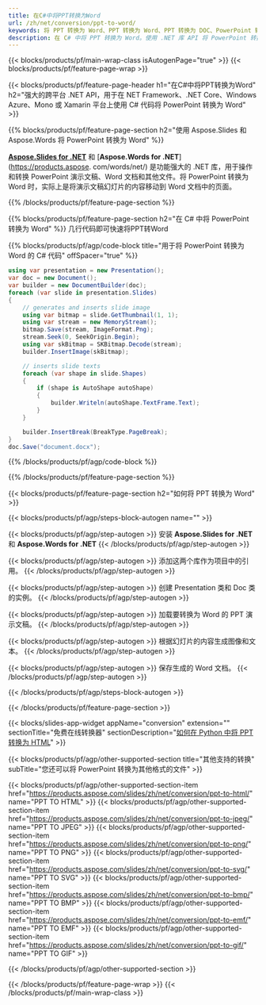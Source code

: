 ```yaml
---
title: 在C#中将PPT转换为Word
url: /zh/net/conversion/ppt-to-word/
keywords: 将 PPT 转换为 Word、PPT 转换为 Word、PPT 转换为 DOC、PowerPoint 转换为 Word、C# API、.NET 库
description: 在 C# 中将 PPT 转换为 Word。使用 .NET 库 API 将 PowerPoint 转换为 Word
---
```


{{< blocks/products/pf/main-wrap-class isAutogenPage="true" >}}
{{< blocks/products/pf/feature-page-wrap >}}

{{< blocks/products/pf/feature-page-header h1="在C#中将PPT转换为Word" h2="强大的跨平台 .NET API，用于在 NET Framework、.NET Core、Windows Azure、Mono 或 Xamarin 平台上使用 C# 代码将 PowerPoint 转换为 Word" >}}

{{% blocks/products/pf/feature-page-section h2="使用 Aspose.Slides 和 Aspose.Words 将 PowerPoint 转换为 Word" %}}

[**Aspose.Slides for .NET**](https://products.aspose.com/slides/zh/net/) 和 [**Aspose.Words for .NET**](https://products.aspose. com/words/net/) 是功能强大的 .NET 库，用于操作和转换 PowerPoint 演示文稿、Word 文档和其他文件。将 PowerPoint 转换为 Word 时，实际上是将演示文稿幻灯片的内容移动到 Word 文档中的页面。

{{% /blocks/products/pf/feature-page-section %}}




{{% blocks/products/pf/feature-page-section  h2="在 C# 中将 PowerPoint 转换为 Word" %}}
几行代码即可快速将PPT转Word

{{% blocks/products/pf/agp/code-block title="用于将 PowerPoint 转换为 Word 的 C# 代码" offSpacer="true" %}}
```cs
using var presentation = new Presentation();
var doc = new Document();
var builder = new DocumentBuilder(doc);
foreach (var slide in presentation.Slides)
{
    // generates and inserts slide image
    using var bitmap = slide.GetThumbnail(1, 1);
    using var stream = new MemoryStream();
    bitmap.Save(stream, ImageFormat.Png);
    stream.Seek(0, SeekOrigin.Begin);
    using var skBitmap = SKBitmap.Decode(stream);
    builder.InsertImage(skBitmap);

    // inserts slide texts
    foreach (var shape in slide.Shapes)
    {
        if (shape is AutoShape autoShape)
        {
            builder.Writeln(autoShape.TextFrame.Text);
        }
    }

    builder.InsertBreak(BreakType.PageBreak);
}
doc.Save("document.docx");
```
{{% /blocks/products/pf/agp/code-block %}}

{{% /blocks/products/pf/feature-page-section %}}




{{< blocks/products/pf/feature-page-section  h2="如何将 PPT 转换为 Word" >}}


{{< blocks/products/pf/agp/steps-block-autogen name="" >}}


{{< blocks/products/pf/agp/step-autogen >}}
安装 **Aspose.Slides for .NET** 和 **Aspose.Words for .NET** 
{{< /blocks/products/pf/agp/step-autogen >}}

{{< blocks/products/pf/agp/step-autogen >}}
添加这两个库作为项目中的引用。
{{< /blocks/products/pf/agp/step-autogen >}}

{{< blocks/products/pf/agp/step-autogen >}}
创建 Presentation 类和 Doc 类的实例。
{{< /blocks/products/pf/agp/step-autogen >}}

{{< blocks/products/pf/agp/step-autogen >}}
加载要转换为 Word 的 PPT 演示文稿。
{{< /blocks/products/pf/agp/step-autogen >}}

{{< blocks/products/pf/agp/step-autogen >}}
根据幻灯片的内容生成图像和文本。
{{< /blocks/products/pf/agp/step-autogen >}}

{{< blocks/products/pf/agp/step-autogen >}}
保存生成的 Word 文档。
{{< /blocks/products/pf/agp/step-autogen >}}


{{< /blocks/products/pf/agp/steps-block-autogen >}}


{{< /blocks/products/pf/feature-page-section >}}




{{< blocks/slides-app-widget  appName="conversion" extension="" sectionTitle="免费在线转换器" sectionDescription="[如何在 Python 中将 PPT 转换为 HTML](https://products.aspose.com/slides/zh/en/python-net/conversion/ppt-to-html/)" >}}

{{< blocks/products/pf/agp/other-supported-section title="其他支持的转换" subTitle="您还可以将 PowerPoint 转换为其他格式的文件" >}}


{{< blocks/products/pf/agp/other-supported-section-item href="https://products.aspose.com/slides/zh/net/conversion/ppt-to-html/" name="PPT TO HTML" >}}
{{< blocks/products/pf/agp/other-supported-section-item href="https://products.aspose.com/slides/zh/net/conversion/ppt-to-jpeg/" name="PPT TO JPEG" >}}
{{< blocks/products/pf/agp/other-supported-section-item href="https://products.aspose.com/slides/zh/net/conversion/ppt-to-png/" name="PPT TO PNG" >}}
{{< blocks/products/pf/agp/other-supported-section-item href="https://products.aspose.com/slides/zh/net/conversion/ppt-to-svg/" name="PPT TO SVG" >}}
{{< blocks/products/pf/agp/other-supported-section-item href="https://products.aspose.com/slides/zh/net/conversion/ppt-to-bmp/" name="PPT TO BMP" >}}
{{< blocks/products/pf/agp/other-supported-section-item href="https://products.aspose.com/slides/zh/net/conversion/ppt-to-emf/" name="PPT TO EMF" >}}
{{< blocks/products/pf/agp/other-supported-section-item href="https://products.aspose.com/slides/zh/net/conversion/ppt-to-gif/" name="PPT TO GIF" >}}



{{< /blocks/products/pf/agp/other-supported-section >}}

{{< /blocks/products/pf/feature-page-wrap >}}
{{< /blocks/products/pf/main-wrap-class >}}